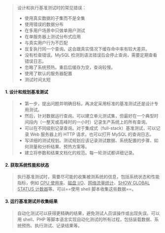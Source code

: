 >设计和执行基准测试时的常见错误：
>
>- 使用真实数据的子集而不是全集
>- 使用错误的数据分布
>- 在多用户场景中只做单用户测试
>- 在单服务器上测试分布式应用
>- 与真实用户行为不匹配
>- 反复执行同一个查询。这会跟真实情况下缓存命中率有较大差异。
>- 没有检查错误。MySQL 检测到语法错误后会停止查询，需要定期查看错误日志。
>- 忽略了系统预热。重启后缓存为空，查询较慢。
>- 使用了默认的服务器配置
>- 测试时间太短

#### 1. 设计和规划基准测试

>- 第一步，提出问题并明确目标。再决定采用标准的基准测试还是设计专用测试。
>- 然后，针对数据运行查询。可以建立单元测试集，但最好在一个典型时间段内（一整天或高峰时的一小时）记录生产系统上的所有查询。
>- 可以在不同级别记录查询。对于集成式（full-stack）基准测试，可以记录 Web 服务器上的 HTTP 请求，也可以打开 MySQL 的查询日志。
>- 写详细的测试规划。测试规划应该记录测试数据、系统配置的步骤、如何测量和分析结果、预热方案等。
>- 建立将参数和结果文档化的规范。每一轮测试都详细记录。

#### 2. 获取系统性能和状态

>执行基准测试时，需要尽可能的收集被测系统的信息，包括系统状态和性能指标，例如 <u>CPU 使用率</u>、<u>磁盘 I/O</u>、<u>网络流量统计</u>、<u>SHOW GLOBAL STATUS 计数器</u>等。可以==使用 shell 脚本收集这些数据==。

#### 3. 运行基准测试并收集结果

>自动化测试可以获得更精确的结果，避免测试人员误操作或出现失误。可以用 shell、PHP 等脚本语言实现自动化测试的所有过程，包括装载数据、系统预热、执行测试、记录结果等。